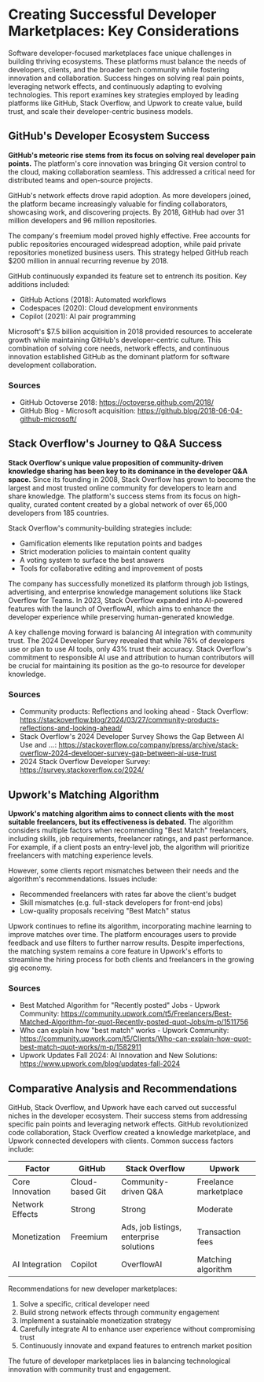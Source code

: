 # Creating Successful Developer Marketplaces: Key Considerations

Software developer-focused marketplaces face unique challenges in building thriving ecosystems. These platforms must balance the needs of developers, clients, and the broader tech community while fostering innovation and collaboration. Success hinges on solving real pain points, leveraging network effects, and continuously adapting to evolving technologies. This report examines key strategies employed by leading platforms like GitHub, Stack Overflow, and Upwork to create value, build trust, and scale their developer-centric business models.

## GitHub's Developer Ecosystem Success

**GitHub's meteoric rise stems from its focus on solving real developer pain points.** The platform's core innovation was bringing Git version control to the cloud, making collaboration seamless. This addressed a critical need for distributed teams and open-source projects.

GitHub's network effects drove rapid adoption. As more developers joined, the platform became increasingly valuable for finding collaborators, showcasing work, and discovering projects. By 2018, GitHub had over 31 million developers and 96 million repositories.

The company's freemium model proved highly effective. Free accounts for public repositories encouraged widespread adoption, while paid private repositories monetized business users. This strategy helped GitHub reach $200 million in annual recurring revenue by 2018.

GitHub continuously expanded its feature set to entrench its position. Key additions included:

- GitHub Actions (2018): Automated workflows
- Codespaces (2020): Cloud development environments
- Copilot (2021): AI pair programming

Microsoft's $7.5 billion acquisition in 2018 provided resources to accelerate growth while maintaining GitHub's developer-centric culture. This combination of solving core needs, network effects, and continuous innovation established GitHub as the dominant platform for software development collaboration.

### Sources
- GitHub Octoverse 2018: https://octoverse.github.com/2018/
- GitHub Blog - Microsoft acquisition: https://github.blog/2018-06-04-github-microsoft/

## Stack Overflow's Journey to Q&A Success

**Stack Overflow's unique value proposition of community-driven knowledge sharing has been key to its dominance in the developer Q&A space.** Since its founding in 2008, Stack Overflow has grown to become the largest and most trusted online community for developers to learn and share knowledge. The platform's success stems from its focus on high-quality, curated content created by a global network of over 65,000 developers from 185 countries.

Stack Overflow's community-building strategies include:

- Gamification elements like reputation points and badges
- Strict moderation policies to maintain content quality
- A voting system to surface the best answers
- Tools for collaborative editing and improvement of posts

The company has successfully monetized its platform through job listings, advertising, and enterprise knowledge management solutions like Stack Overflow for Teams. In 2023, Stack Overflow expanded into AI-powered features with the launch of OverflowAI, which aims to enhance the developer experience while preserving human-generated knowledge.

A key challenge moving forward is balancing AI integration with community trust. The 2024 Developer Survey revealed that while 76% of developers use or plan to use AI tools, only 43% trust their accuracy. Stack Overflow's commitment to responsible AI use and attribution to human contributors will be crucial for maintaining its position as the go-to resource for developer knowledge.

### Sources
- Community products: Reflections and looking ahead - Stack Overflow: https://stackoverflow.blog/2024/03/27/community-products-reflections-and-looking-ahead/
- Stack Overflow's 2024 Developer Survey Shows the Gap Between AI Use and ...: https://stackoverflow.co/company/press/archive/stack-overflow-2024-developer-survey-gap-between-ai-use-trust
- 2024 Stack Overflow Developer Survey: https://survey.stackoverflow.co/2024/

## Upwork's Matching Algorithm

**Upwork's matching algorithm aims to connect clients with the most suitable freelancers, but its effectiveness is debated.** The algorithm considers multiple factors when recommending "Best Match" freelancers, including skills, job requirements, freelancer ratings, and past performance. For example, if a client posts an entry-level job, the algorithm will prioritize freelancers with matching experience levels.

However, some clients report mismatches between their needs and the algorithm's recommendations. Issues include:

- Recommended freelancers with rates far above the client's budget
- Skill mismatches (e.g. full-stack developers for front-end jobs)
- Low-quality proposals receiving "Best Match" status

Upwork continues to refine its algorithm, incorporating machine learning to improve matches over time. The platform encourages users to provide feedback and use filters to further narrow results. Despite imperfections, the matching system remains a core feature in Upwork's efforts to streamline the hiring process for both clients and freelancers in the growing gig economy.

### Sources
- Best Matched Algorithm for "Recently posted" Jobs - Upwork Community: https://community.upwork.com/t5/Freelancers/Best-Matched-Algorithm-for-quot-Recently-posted-quot-Jobs/m-p/1511756
- Who can explain how "best match" works - Upwork Community: https://community.upwork.com/t5/Clients/Who-can-explain-how-quot-best-match-quot-works/m-p/1582911
- Upwork Updates Fall 2024: AI Innovation and New Solutions: https://www.upwork.com/blog/updates-fall-2024

## Comparative Analysis and Recommendations

GitHub, Stack Overflow, and Upwork have each carved out successful niches in the developer ecosystem. Their success stems from addressing specific pain points and leveraging network effects. GitHub revolutionized code collaboration, Stack Overflow created a knowledge marketplace, and Upwork connected developers with clients. Common success factors include:

| Factor | GitHub | Stack Overflow | Upwork |
|--------|--------|----------------|--------|
| Core Innovation | Cloud-based Git | Community-driven Q&A | Freelance marketplace |
| Network Effects | Strong | Strong | Moderate |
| Monetization | Freemium | Ads, job listings, enterprise solutions | Transaction fees |
| AI Integration | Copilot | OverflowAI | Matching algorithm |

Recommendations for new developer marketplaces:
1. Solve a specific, critical developer need
2. Build strong network effects through community engagement
3. Implement a sustainable monetization strategy
4. Carefully integrate AI to enhance user experience without compromising trust
5. Continuously innovate and expand features to entrench market position

The future of developer marketplaces lies in balancing technological innovation with community trust and engagement.
